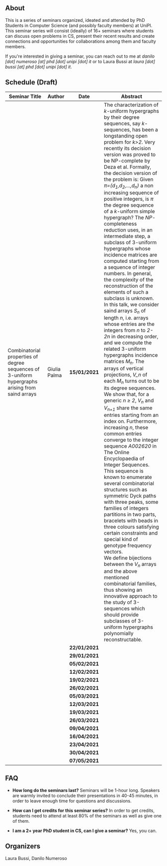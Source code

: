 ## About

This is a series of seminars organized, ideated and attended by PhD Students in Computer Science (and possibly faculty members) at UniPI.
This seminar series will consist (ideally) of 16+ seminars where students can discuss open problems in CS, present their recent results and
create connections and opportunities for collaborations among them and faculty members. 

If you're interested in giving a seminar, you can reach out to me at *danilo [dot] numeroso [at] phd [dot] unipi [dot] it* or to Laura Bussi
at *laura [dot] bussi [at] phd [dot] unipi [dot] it*.

## Schedule (Draft)

| Seminar Title 	| Author 	| Date | Abstract 	|
|-	|-	|-	|- |
| Combinatorial properties of degree sequences of 3-uniform hypergraphs arising from saind arrays 	|  Giulia Palma	|  **15/01/2021** | The characterization of *k*-uniform hypergraphs by their degree sequences, say *k*-sequences, has been a longstanding open problem for *k>2*. Very recently its decision version was proved to be NP-complete by Deza et al. Formally, the decision version of the problem is: Given *π=(d<sub>1</sub>,d<sub>2</sub>,...,d<sub>n</sub>)* a non increasing sequence of positive integers, is *π* the degree sequence of a *k*-uniform simple hypergraph? The *NP*-completeness reduction uses, in an intermediate step, a subclass of 3-uniform hypergraphs whose incidence matrices are computed starting from a sequence of integer numbers. In general, the complexity of the reconstruction of the elements of such a subclass is unknown. <br> In this talk, we consider saind arrays *S<sub>n</sub>* of length *n*, i.e. arrays whose entries are the integers from *n* to *2-2n* in decreasing order, and we compute the related 3-uniform hypergraphs incidence matrices *M<sub>n</sub>*. The arrays of vertical projections, *V_n* of each *M<sub>n</sub>* turns out to be its degree sequences. We show that, for a generic *n ≥ 2*, *V<sub>n</sub>* and *V<sub>n+1</sub>* share the same entries starting from an index on. Furthermore, increasing *n*, these common entries converge to the integer sequence *A002620* in The Online Encyclopaedia of Integer Sequences. <br> This sequence is known to enumerate several combinatorial structures such as symmetric Dyck paths with three peaks, some families of integers partitions in two parts, bracelets with beads in three colours satisfying certain constraints and special kind of genotype frequency vectors. <br> We define bijections between the *V<sub>n</sub>* arrays and the above mentioned combinatorial families, thus showing an innovative approach to the study of 3-sequences which should provide subclasses of 3-uniform hypergraphs polynomially reconstructable. |
|  	|  | **22/01/2021**	| |
|  	|  | **29/01/2021**	| |
|  	|  | **05/02/2021**	| |
|  	|  | **12/02/2021**	| |
|  	|  | **19/02/2021**	| |
|  	|  | **26/02/2021**	| |
|  	|  | **05/03/2021**	| |
|  	|  | **12/03/2021**	| |
|  	|  | **19/03/2021**	| |
|  	|  | **26/03/2021**	| |
|  	|  | **09/04/2021**	| |
|  	|  | **16/04/2021**	| |
|  	|  | **23/04/2021**	| |
|  	|  | **30/04/2021**	| |
|  	|  | **07/05/2021**	| |

## FAQ
- **How long do the seminars last?**
Seminars will be 1-hour long. Speakers are warmly invited to conclude their presentations in 40-45 minutes, in order to leave
enough time for questions and discussions.

- **How can I get credits for this seminar series?**
In order to get credits, students need to attend at least 80% of the seminars as well as give one of them.

- **I am a 2+ year PhD student in CS, can I give a seminar?**
Yes, you can.

## Organizers
Laura Bussi, Danilo Numeroso

